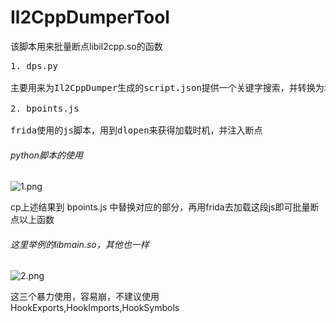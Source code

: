 # Il2CppDumperTool
该脚本用来批量断点libil2cpp.so的函数
<pre>
1. dps.py

主要用来为Il2CppDumper生成的script.json提供一个关键字搜索，并转换为地址与名称对应关系，便于bpoints.js使用

2. bpoints.js

frida使用的js脚本，用到dlopen来获得加载时机，并注入断点
</pre>

###### python脚本的使用
![1.png](https://github.com/axhlzy/Il2CppDumperTool/blob/master/imgs/1.png "bpoints.js")

cp上述结果到 bpoints.js 中替换对应的部分，再用frida去加载这段js即可批量断点以上函数

###### 这里举例的libmain.so，其他也一样
![2.png](https://github.com/axhlzy/Il2CppDumperTool/blob/master/imgs/2.png "dps.py")


这三个暴力使用，容易崩，不建议使用
HookExports,HookImports,HookSymbols
